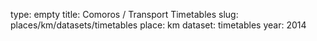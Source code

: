 type: empty
title: Comoros / Transport Timetables
slug: places/km/datasets/timetables
place: km
dataset: timetables
year: 2014
